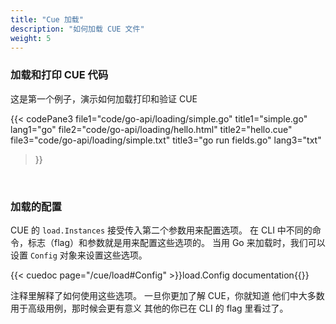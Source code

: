 ```yaml
---
title: "Cue 加载"
description: "如何加载 CUE 文件"
weight: 5
---
```



### 加载和打印 CUE 代码 

这是第一个例子，演示如何加载打印和验证 CUE

{{< codePane3
	file1="code/go-api/loading/simple.go"  title1="simple.go" lang1="go" 
	file2="code/go-api/loading/hello.html" title2="hello.cue"
	file3="code/go-api/loading/simple.txt" title3="go run fields.go" lang3="txt" 
>}}

<br>

### 加载的配置

CUE 的 `load.Instances` 接受传入第二个参数用来配置选项。
在 CLI 中不同的命令，标志（flag）和参数就是用来配置这些选项的。
当用 Go 来加载时，我们可以设置 `Config` 对象来设置这些选项。

{{< cuedoc page="/cue/load#Config" >}}load.Config documentation{{</cuedoc>}}

注释里解释了如何使用这些选项。
一旦你更加了解 CUE，你就知道
他们中大多数用于高级用例，那时候会更有意义
其他的你已在 CLI 的 flag 里看过了。

